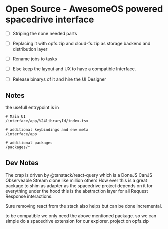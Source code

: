 # Open Source - AwesomeOS powered spacedrive interface
- [ ] Striping the none needed parts
- [ ] Replacing it with opfs.zip and cloud-fs.zip as storage backend and distribution layer
- [ ] Rename jobs to tasks
- [ ] Else keep the layout and UX to have a compatible Interface.
- [ ] Release binarys of it and hire the UI Designer 


## Notes
the usefull entrypoint is in 

```shell
# Main UI 
/interface/app/%24libraryId/index.tsx

# additional keybindings and env meta
/interface/app

# additional packages
/packages/*
```


## Dev Notes
The crap is driven by @tanstack/react-query which is a DoneJS CanJS Observeable Stream clone like million others
How ever this is a great package to shim as adapter as the spacedrive project depends on it for everything under the hood
this is the abstraction layer for all Request Response interactions. 

Sure removing react from the stack also helps but can be done incremental. 

to be compatible we only need the above mentioned package. so we can simple do a spacedrive extension for our explorer. 
project on opfs.zip

